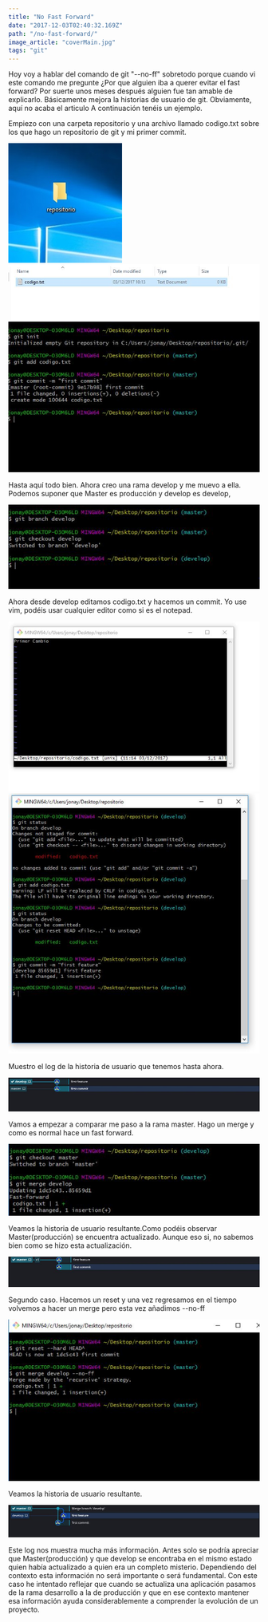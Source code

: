 ```yaml
---
title: "No Fast Forward"
date: "2017-12-03T02:40:32.169Z"
path: "/no-fast-forward/"
image_article: "coverMain.jpg"
tags: "git"
---
```


Hoy voy a hablar del comando de git "--no-ff" sobretodo porque cuando vi este comando
me pregunte ¿Por que alguien iba a querer evitar el fast forward? Por suerte
unos meses después alguien fue tan amable de explicarlo. Básicamente mejora
la historias de usuario de git. Obviamente, aquí no acaba el articulo 
A continuación tenéis un ejemplo.

Empiezo con una carpeta repositorio y una archivo llamado codigo.txt sobre los que hago
un repositorio de git y mi primer commit.

![no-fast-forward-1](no-fast-forward-1.jpg)
![no-fast-forward-2](no-fast-forward-2.JPG)
![no-fast-forward-3](no-fast-forward-3.JPG)

Hasta aquí todo bien. Ahora creo una rama develop y me muevo a ella.
Podemos suponer que Master es producción y develop es develop,

![no-fast-forward-4](no-fast-forward-4.JPG)

Ahora desde develop editamos codigo.txt y hacemos un commit. Yo use vim,
podéis usar cualquier editor como si es el notepad.


![no-fast-forward-6](no-fast-forward-6.JPG)
![no-fast-forward-7](no-fast-forward-7.JPG)


Muestro el log de la historia de usuario que tenemos hasta ahora.

![no-fast-forward-5](no-fast-forward-8.JPG)

Vamos a empezar a comparar me paso a la rama master. Hago un merge y como
es normal hace un fast forward.

![no-fast-forward-9](no-fast-forward-9.JPG)

Veamos la historia de usuario resultante.Como podéis observar Master(producción)
se encuentra actualizado. Aunque eso si, no sabemos bien como se hizo esta actualización.

![no-fast-forward-10](no-fast-forward-10.JPG)

Segundo caso. Hacemos un reset y una vez regresamos en el tiempo volvemos a hacer un merge
pero esta vez añadimos --no-ff

![no-fast-forward-12](no-fast-forward-12.JPG)

Veamos la historia de usuario resultante.

![no-fast-forward-11](no-fast-forward-11.JPG)

Este log nos muestra mucha más información. Antes solo se podría 
apreciar que Master(producción) y que develop se encontraba en el mismo estado quien había actualizado
a quien era un completo misterio.
Dependiendo del contexto esta información no será importante o será fundamental.
Con este caso he intentado reflejar que cuando se actualiza una aplicación pasamos de la rama desarrollo a la de producción 
 y que en ese contexto mantener esa información ayuda considerablemente a comprender la evolución de un proyecto. 






